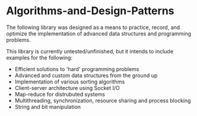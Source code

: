 Algorithms-and-Design-Patterns
==============================

The following library was designed as a means to practice, record, and optimize the implementation of advanced data structures and programming problems.

This library is currently untested/unfinished, but it intends to include examples for the following: 

- Efficient solutions to 'hard' programming problems
- Advanced and custom data structures from the ground up 
- Implementation of various sorting algorithms 
- Client-server architecture using Socket I/O
- Map-reduce for distrubuted systems
- Multithreading, synchronization, resource sharing and process blocking
- String and bit manipulation



